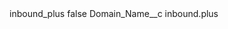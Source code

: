 <?xml version="1.0" encoding="UTF-8"?>
<CustomMetadata xmlns="http://soap.sforce.com/2006/04/metadata" xmlns:xsi="http://www.w3.org/2001/XMLSchema-instance" xmlns:xsd="http://www.w3.org/2001/XMLSchema">
    <label>inbound_plus</label>
    <protected>false</protected>
    <values>
        <field>Domain_Name__c</field>
        <value xsi:type="xsd:string">inbound.plus</value>
    </values>
</CustomMetadata>
